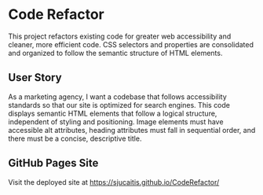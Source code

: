 # Code Refactor

This project refactors existing code for greater web accessibility and cleaner, more efficient code. CSS selectors and properties are consolidated and organized to follow the semantic structure of HTML elements. 

## User Story

As a marketing agency, I want a codebase that follows accessibility standards so that our site is optimized for search engines. This code displays semantic HTML elements that follow a logical structure, independent of styling and positioning. Image elements must have accessible alt attributes, heading attributes must fall in sequential order, and there must be a concise, descriptive title.

## GitHub Pages Site

Visit the deployed site at https://sjucaitis.github.io/CodeRefactor/
